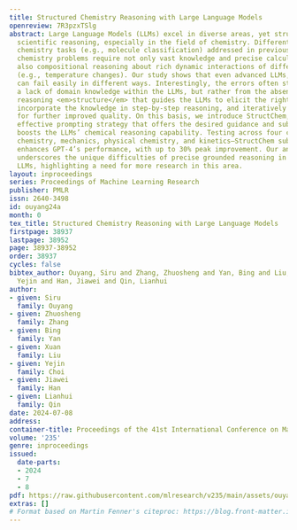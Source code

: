 ```yaml
---
title: Structured Chemistry Reasoning with Large Language Models
openreview: 7R3pzxTSlg
abstract: Large Language Models (LLMs) excel in diverse areas, yet struggle with complex
  scientific reasoning, especially in the field of chemistry. Different from the simple
  chemistry tasks (e.g., molecule classification) addressed in previous studies, complex
  chemistry problems require not only vast knowledge and precise calculation, but
  also compositional reasoning about rich dynamic interactions of different concepts
  (e.g., temperature changes). Our study shows that even advanced LLMs, like GPT-4,
  can fail easily in different ways. Interestingly, the errors often stem not from
  a lack of domain knowledge within the LLMs, but rather from the absence of an effective
  reasoning <em>structure</em> that guides the LLMs to elicit the right knowledge,
  incorporate the knowledge in step-by-step reasoning, and iteratively refine results
  for further improved quality. On this basis, we introduce StructChem, a simple yet
  effective prompting strategy that offers the desired guidance and substantially
  boosts the LLMs’ chemical reasoning capability. Testing across four chemistry areas—quantum
  chemistry, mechanics, physical chemistry, and kinetics—StructChem substantially
  enhances GPT-4’s performance, with up to 30% peak improvement. Our analysis also
  underscores the unique difficulties of precise grounded reasoning in science with
  LLMs, highlighting a need for more research in this area.
layout: inproceedings
series: Proceedings of Machine Learning Research
publisher: PMLR
issn: 2640-3498
id: ouyang24a
month: 0
tex_title: Structured Chemistry Reasoning with Large Language Models
firstpage: 38937
lastpage: 38952
page: 38937-38952
order: 38937
cycles: false
bibtex_author: Ouyang, Siru and Zhang, Zhuosheng and Yan, Bing and Liu, Xuan and Choi,
  Yejin and Han, Jiawei and Qin, Lianhui
author:
- given: Siru
  family: Ouyang
- given: Zhuosheng
  family: Zhang
- given: Bing
  family: Yan
- given: Xuan
  family: Liu
- given: Yejin
  family: Choi
- given: Jiawei
  family: Han
- given: Lianhui
  family: Qin
date: 2024-07-08
address:
container-title: Proceedings of the 41st International Conference on Machine Learning
volume: '235'
genre: inproceedings
issued:
  date-parts:
  - 2024
  - 7
  - 8
pdf: https://raw.githubusercontent.com/mlresearch/v235/main/assets/ouyang24a/ouyang24a.pdf
extras: []
# Format based on Martin Fenner's citeproc: https://blog.front-matter.io/posts/citeproc-yaml-for-bibliographies/
---
```

